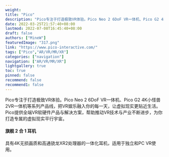 ```yaml
---
weight: 
title: "Pico"
description: "Pico专注于打造极致VR体验。Pico Neo 2 6DoF VR一体机、Pico G2 4K小怪兽2VR一体机等系列产品线，把VR娱乐融入你的每一天，让虚拟现实更贴近生活。Pico提供全端VR软硬件产品与解决方案，帮助推动VR技术与产业不断进步，为你打造专属的虚拟现实平行宇宙。"
date: 2022-03-25T21:57:40+08:00
lastmod: 2022-07-08T16:45:40+08:00
draft: false
authors: ["MineW"]
featuredImage: "317.png"
link: "https://www.pico-interactive.com/"
tags: ["Pico","AR/VR/MR/XR"]
categories: ["navigation"]
navigation: ["AR/VR/MR/XR"]
lightgallery: true
toc: true
pinned: false
recommend: false
recommend1: false
---
```


Pico专注于打造极致VR体验。Pico Neo 2 6DoF VR一体机、Pico G2 4K小怪兽2VR一体机等系列产品线，把VR娱乐融入你的每一天，让虚拟现实更贴近生活。Pico提供全端VR软硬件产品与解决方案，帮助推动VR技术与产业不断进步，为你打造专属的虚拟现实平行宇宙。

#### 旗舰 2 合 1 耳机

具有4K无损画质和高通骁龙XR2处理器的一体化耳机，适用于独立和PC VR使用。